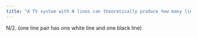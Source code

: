 ```yaml
---
title: "A TV system with N lines can theoretically produce how many line pairs?"
---
```

N/2. (one line pair has one white line and one black line)

